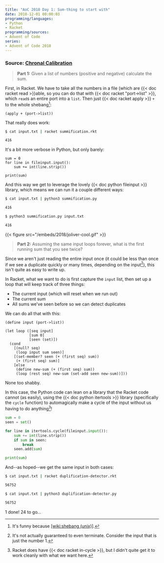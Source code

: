 ```yaml
---
title: "AoC 2018 Day 1: Sum-thing to start with"
date: 2018-12-01 00:00:03
programming/languages:
- Python
- Racket
programming/sources:
- Advent of Code
series:
- Advent of Code 2018
---
```

### Source: [Chronal Calibration](https://adventofcode.com/2018/day/1)

> **Part 1:** Given a list of numbers (positive and negative) calculate the sum.

<!--more-->

First, in Racket. We have to take all the numbers in a file (which are {{< doc racket read >}}able, so you can do that with {{< doc racket "port->list" >}}, which `read`s an entire port into a `list`. Then just {{< doc racket apply >}} `+` to the whole shebang[^shebang]:

```racket
(apply + (port->list))
```

That really does work:

```bash
$ cat input.txt | racket summification.rkt

416
```

It's a bit more verbose in Python, but only barely:

```python3
sum = 0
for line in fileinput.input():
    sum += int(line.strip())

print(sum)
```

And this way we get to leverage the lovely {{< doc python fileinput >}} library, which means we can run it a couple different ways:

```bash
$ cat input.txt | python3 summification.py

416

$ python3 summification.py input.txt

416
```

{{< figure src="/embeds/2018/joliver-cool.gif" >}}


> **Part 2:** Assuming the same input loops forever, what is the first running sum that you see twice?

Since we aren't just reading the entire input once (it could be less than once if we see a duplicate quickly or many times, depending on the input[^proveit]), this isn't quite as easy to write up.

In Racket, what we want to do is first capture the `input` list, then set up a loop that will keep track of three things:

- The current input (which will reset when we run out)
- The current sum
- All sums we've seen before so we can detect duplicates

We can do all that with this:

```racket
(define input (port->list))

(let loop ([seq input]
           [sum 0]
           [seen (set)])
  (cond
    [(null? seq)
     (loop input sum seen)]
    [(set-member? seen (+ (first seq) sum))
     (+ (first seq) sum)]
    [else
     (define new-sum (+ (first seq) sum))
     (loop (rest seq) new-sum (set-add seen new-sum))]))
```

None too shabby.

In this case, the Python code can lean on a library that the Racket code cannot (as easily), using the {{< doc python itertools >}} library (specifically the `cycle` function) to automagically make a cycle of the input without us having to do anything[^racketcycle]!

```python
sum = 0
seen = set()

for line in itertools.cycle(fileinput.input()):
    sum += int(line.strip())
    if sum in seen:
        break
    seen.add(sum)

print(sum)
```

And--as hoped--we get the same input in both cases:

```bash
$ cat input.txt | racket duplification-detector.rkt

56752

$ cat input.txt | python3 duplification-detector.py

56752
```

1 done! 24 to go...

[^shebang]: It's funny because [[wiki:shebang (unix)]]().

[^proveit]: It's not actually guaranteed to even terminate. Consider the input that is just the number 1.

[^racketcycle]: Racket does have {{< doc racket in-cycle >}}, but I didn't quite get it to work cleanly with what we want here.
